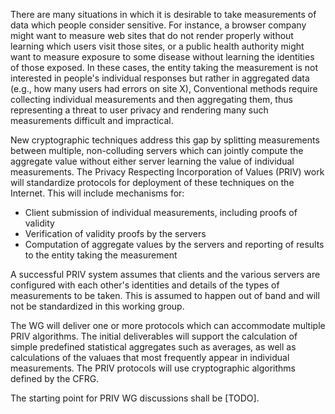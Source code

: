 There are many situations in which it is desirable to take
measurements of data which people consider sensitive. For instance,
a browser company might want to measure web sites that do not render properly without learning which users visit those sites, 
or a public health authority might want to measure exposure to some disease without learning the identities of those exposed. In these cases, the entity taking the
measurement is not interested in people's individual responses but
rather in aggregated data (e.g., how many users had errors on site X),
Conventional methods require collecting individual measurements and then
aggregating them, thus representing a threat to user privacy and
rendering many such measurements difficult and impractical.

New cryptographic techniques address this gap by splitting
measurements between multiple, non-colluding servers which can jointly compute the
aggregate value without either server learning the value of individual
measurements. The Privacy Respecting Incorporation of Values (PRIV) work will standardize
protocols for deployment of these techniques on the Internet. This
will include mechanisms for:
         
- Client submission of individual measurements, including proofs of validity
- Verification of validity proofs by the servers
- Computation of aggregate values by the servers and reporting of
  results to the entity taking the measurement

A successful PRIV system assumes that clients and the various servers
are configured with each other's identities and details of the types of
measurements to be taken. This is assumed to happen out of band
and will not be standardized in this working group.

The WG will deliver one or more protocols which can accommodate multiple
PRIV algorithms. The initial deliverables will support the calculation of simple
predefined statistical aggregates such as averages, as well as calculations of the valuaes that most frequently appear in individual measurements.  The PRIV protocols will use
cryptographic algorithms defined by the CFRG.

The starting point for PRIV WG discussions shall be [TODO].










            

